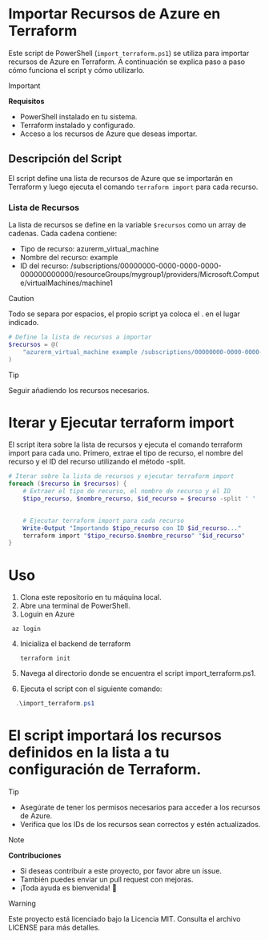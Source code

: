 
# Importar Recursos de Azure en Terraform

Este script de PowerShell (`import_terraform.ps1`) se utiliza para importar recursos de Azure en Terraform. A continuación se explica paso a paso cómo funciona el script y cómo utilizarlo.

> [!IMPORTANT]  
> **Requisitos**  
> - PowerShell instalado en tu sistema.  
> - Terraform instalado y configurado.  
> - Acceso a los recursos de Azure que deseas importar.  

## Descripción del Script

El script define una lista de recursos de Azure que se importarán en Terraform y luego ejecuta el comando `terraform import` para cada recurso.

### Lista de Recursos

La lista de recursos se define en la variable `$recursos` como un array de cadenas. Cada cadena contiene:
- Tipo de recurso: azurerm_virtual_machine
- Nombre del recurso: example
- ID del recurso: /subscriptions/00000000-0000-0000-0000-000000000000/resourceGroups/mygroup1/providers/Microsoft.Compute/virtualMachines/machine1

> [!CAUTION]
> Todo se separa por espacios, el propio script ya coloca el . en el lugar indicado.


```powershell
# Define la lista de recursos a importar
$recursos = @(
    "azurerm_virtual_machine example /subscriptions/00000000-0000-0000-0000-000000000000/resourceGroups/mygroup1/providers/Microsoft.Compute/virtualMachines/machine1",
)
```
> [!TIP]
> Seguir añadiendo los recursos necesarios.

# Iterar y Ejecutar terraform import
El script itera sobre la lista de recursos y ejecuta el comando terraform import para cada uno. Primero, extrae el tipo de recurso, el nombre del recurso y el ID del recurso utilizando el método -split.

```powershell
# Iterar sobre la lista de recursos y ejecutar terraform import
foreach ($recurso in $recursos) {
    # Extraer el tipo de recurso, el nombre de recurso y el ID
    $tipo_recurso, $nombre_recurso, $id_recurso = $recurso -split ' '

 
    # Ejecutar terraform import para cada recurso
    Write-Output "Importando $tipo_recurso con ID $id_recurso..."
    terraform import "$tipo_recurso.$nombre_recurso" "$id_recurso"
}
```
# Uso
1. Clona este repositorio en tu máquina local.
2. Abre una terminal de PowerShell.
3. Loguin en Azure
  ```
   az login
   ```
4. Inicializa el backend de terraform
   ```
   terraform init
   ```
   
5. Navega al directorio donde se encuentra el script import_terraform.ps1.
7. Ejecuta el script con el siguiente comando:
   
 ```powershell
   .\import_terraform.ps1
```
# El script importará los recursos definidos en la lista a tu configuración de Terraform.

> [!TIP]
> - Asegúrate de tener los permisos necesarios para acceder a los recursos de Azure.
> - Verifica que los IDs de los recursos sean correctos y estén actualizados.

> [!NOTE]  
> **Contribuciones**  
> - Si deseas contribuir a este proyecto, por favor abre un issue.  
> - También puedes enviar un pull request con mejoras.  
> - ¡Toda ayuda es bienvenida! 🚀

> [!WARNING]
Este proyecto está licenciado bajo la Licencia MIT. Consulta el archivo LICENSE para más detalles.
